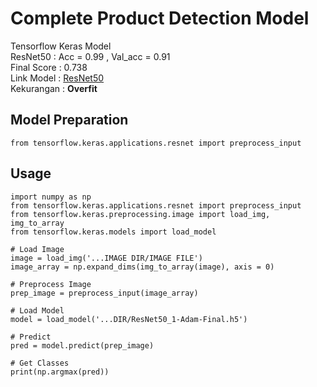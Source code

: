 # Complete Product Detection Model
Tensorflow Keras Model<br>
ResNet50 : Acc = 0.99 , Val_acc = 0.91<br>
Final Score : 0.738<br>
Link Model : <a href='https://drive.google.com/file/d/1-5H5ayFjygmFH4d-7qV2VwbQ7VSbtDMZ/view?usp=sharing'>ResNet50</a><br>
Kekurangan : <strong>Overfit</strong>
## Model Preparation
```
from tensorflow.keras.applications.resnet import preprocess_input
```
## Usage
```
import numpy as np
from tensorflow.keras.applications.resnet import preprocess_input
from tensorflow.keras.preprocessing.image import load_img, img_to_array
from tensorflow.keras.models import load_model

# Load Image
image = load_img('...IMAGE DIR/IMAGE FILE')
image_array = np.expand_dims(img_to_array(image), axis = 0)

# Preprocess Image
prep_image = preprocess_input(image_array)

# Load Model
model = load_model('...DIR/ResNet50_1-Adam-Final.h5')

# Predict
pred = model.predict(prep_image)

# Get Classes
print(np.argmax(pred))
```